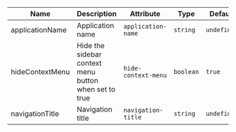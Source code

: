 | Name       | Description                   | Attribute        | Type                                      | Default             |
|------------|-------------------------------|------------------|-------------------------------------------|---------------------|
|applicationName| Application name | `application-name` | `string` | `undefined` |
|hideContextMenu| Hide the sidebar context menu button when set to true | `hide-context-menu` | `boolean` | `true` |
|navigationTitle| Navigation title | `navigation-title` | `string` | `undefined` |
